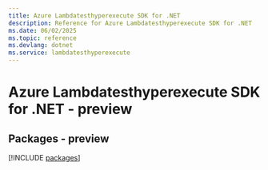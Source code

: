 ```yaml
---
title: Azure Lambdatesthyperexecute SDK for .NET
description: Reference for Azure Lambdatesthyperexecute SDK for .NET
ms.date: 06/02/2025
ms.topic: reference
ms.devlang: dotnet
ms.service: lambdatesthyperexecute
---
```

# Azure Lambdatesthyperexecute SDK for .NET - preview
## Packages - preview
[!INCLUDE [packages](lambdatesthyperexecute-index.md)]